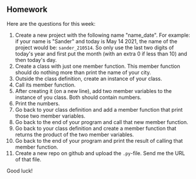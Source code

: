 Homework
-

Here are the questions for this week:

1. Create a new project with the following name "name_date". For example: if your name is "Sander" and today is May 14 2021, the name of the project would be: `sander_210514`. So only use the last two digits of today's year and first put the month (with an extra 0 if less than 10) and then today's day.
1. Create a class with just one member function. This member function should do nothing more than print the name of your city.
1. Outside the class definition, create an instance of your class.
1. Call its member function.
1. After creating it (on a new line), add two member variables to the instance of you class. Both should contain numbers.
1. Print the numbers.
1. Go back to your class definition and add a member function that print those two member variables.
1. Go back to the end of your program and call that new member function.
1. Go back to your class definition and create a member function that returns the product of the two member variables.
1. Go back to the end of your program and print the result of calling that member function.
1. Create a new repo on github and upload the `.py`-file. Send me the URL of that file.

Good luck!

